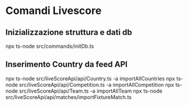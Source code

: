 # Comandi Livescore

## Inizializzazione struttura e dati db
npx ts-node src/commands/initDb.ts 

## Inserimento Country da feed API

npx ts-node src/liveScoreApi/api/Country.ts -a importAllCountries
npx ts-node src/liveScoreApi/api/Competition.ts -a importAllCompetition
npx ts-node src/liveScoreApi/api/Team.ts -a importAllTeam
npx ts-node src/liveScoreApi/api/matches/importFixtureMatch.ts

